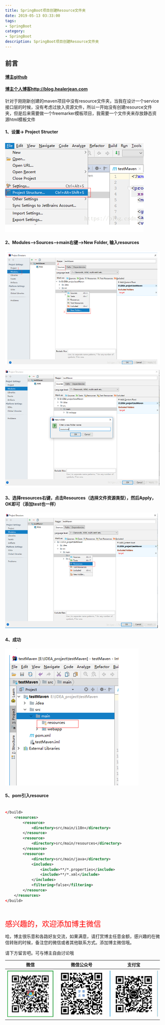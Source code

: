 ```yaml
---
title: SpringBoot项目创建Resource文件夹
date: 2019-05-13 03:33:00
tags: 
- SpringBoot
category: 
- SpringBoot
description: SpringBoot项目创建Resource文件夹
---
```


<!-- 

https://raw.githubusercontent.com/HealerJean/HealerJean.github.io/master/blogImages/
　　首行缩进

<font  clalss="healerColor" color="red" size="5" >     </font>

<font  clalss="healerSize"  size="5" >     </font>
-->




## 前言

#### [博主github](https://github.com/HealerJean)
#### [博主个人博客http://blog.healerjean.com](http://HealerJean.github.io)    



针对于刚刚新创建的maven项目中没有resource文件夹，当我在设计一个service接口层的时候，没有考虑过放入资源文件，所以一开始没有创建resource文件夹，但是后来需要做一个freemarker模板项目，我需要一个文件夹来存放静态资源html模板文件



#### 1、设置-> Project Structer

![1557727708927](https://raw.githubusercontent.com/HealerJean/HealerJean.github.io/master/blogImages/1557727708927.png)

#### 2、Modules-->Sources-->main右键-->New Folder, 输入resources

![1557727726716](https://raw.githubusercontent.com/HealerJean/HealerJean.github.io/master/blogImages/1557727726716.png)



![1557727740146](https://raw.githubusercontent.com/HealerJean/HealerJean.github.io/master/blogImages/1557727740146.png)



#### 3、选择resources右键，点击Resources（选择文件资源类型），然后Apply，OK即可（添加test也一样）

![1557727765572](https://raw.githubusercontent.com/HealerJean/HealerJean.github.io/master/blogImages/1557727765572.png)



#### 4、成功

![1557727779133](https://raw.githubusercontent.com/HealerJean/HealerJean.github.io/master/blogImages/1557727779133.png)



#### 5、pom引入resource

```xml

</build>
	<resources>
		<resource>
			<directory>src/main/i18n</directory>
		</resource>
		<resource>
			<directory>src/main/resources</directory>
		</resource>
		<resource>
			<directory>src/main/java</directory>
			<includes>
				<include>**/*.properties</include>
				<include>**/*.xml</include>
			</includes>
			<filtering>false</filtering>
		</resource>
	</resources>
</build>

```













<br/>
<br/>

<font  color="red" size="5" >     
感兴趣的，欢迎添加博主微信
 </font>

<br/>



哈，博主很乐意和各路好友交流，如果满意，请打赏博主任意金额，感兴趣的在微信转账的时候，备注您的微信或者其他联系方式。添加博主微信哦。    

请下方留言吧。可与博主自由讨论哦

|微信 | 微信公众号|支付宝|
|:-------:|:-------:|:------:|
| ![微信](https://raw.githubusercontent.com/HealerJean/HealerJean.github.io/master/assets/img/tctip/weixin.jpg)|![微信公众号](https://raw.githubusercontent.com/HealerJean/HealerJean.github.io/master/assets/img/my/qrcode_for_gh_a23c07a2da9e_258.jpg)|![支付宝](https://raw.githubusercontent.com/HealerJean/HealerJean.github.io/master/assets/img/tctip/alpay.jpg) |



<!-- Gitalk 评论 start  -->

<link rel="stylesheet" href="https://unpkg.com/gitalk/dist/gitalk.css">
<script src="https://unpkg.com/gitalk@latest/dist/gitalk.min.js"></script> 
<div id="gitalk-container"></div>    
 <script type="text/javascript">
    var gitalk = new Gitalk({
		clientID: `1d164cd85549874d0e3a`,
		clientSecret: `527c3d223d1e6608953e835b547061037d140355`,
		repo: `HealerJean.github.io`,
		owner: 'HealerJean',
		admin: ['HealerJean'],
		id: 'ngNBMJuIE8SZTmCj',
    });
    gitalk.render('gitalk-container');
</script> 

<!-- Gitalk end -->

